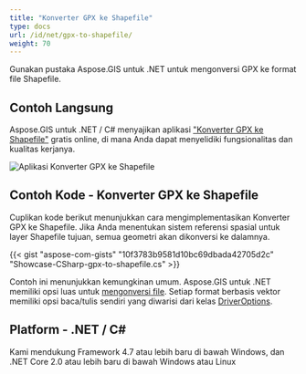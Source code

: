```yaml
---
title: "Konverter GPX ke Shapefile"
type: docs
url: /id/net/gpx-to-shapefile/
weight: 70
---
```


Gunakan pustaka Aspose.GIS untuk .NET untuk mengonversi GPX ke format file Shapefile.

## **Contoh Langsung**

Aspose.GIS untuk .NET / C# menyajikan aplikasi ["Konverter GPX ke Shapefile"](https://products.aspose.app/gis/conversion/gpx-to-shapefile) gratis online, di mana Anda dapat menyelidiki fungsionalitas dan kualitas kerjanya.

![Aplikasi Konverter GPX ke Shapefile](conversion.png)

## **Contoh Kode - Konverter GPX ke Shapefile**

Cuplikan kode berikut menunjukkan cara mengimplementasikan Konverter GPX ke Shapefile. Jika Anda menentukan sistem referensi spasial untuk layer Shapefile tujuan, semua geometri akan dikonversi ke dalamnya. 

{{< gist "aspose-com-gists" "10f3783b9581d10bc69dbada42705d2c" "Showcase-CSharp-gpx-to-shapefile.cs" >}}

Contoh ini menunjukkan kemungkinan umum. Aspose.GIS untuk .NET memiliki opsi luas untuk [mengonversi file](https://docs.aspose.com/gis/net/vector-layers/). Setiap format berbasis vektor memiliki opsi baca/tulis sendiri yang diwarisi dari kelas [DriverOptions](https://reference.aspose.com/gis/net/aspose.gis/driveroptions).

## **Platform - .NET / C#**

Kami mendukung Framework 4.7 atau lebih baru di bawah Windows, dan .NET Core 2.0 atau lebih baru di bawah Windows atau Linux
